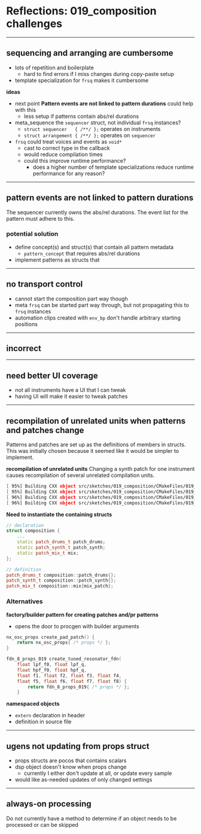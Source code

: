 # Reflections: 019_composition challenges

--------------------------------
## sequencing and arranging are cumbersome
- lots of repetition and boilerplate
    - hard to find errors if I miss changes during copy-paste setup
- template specialization for `frsq` makes it cumbersome

**ideas**
- next point **Pattern events are not linked to pattern durations** could help with this
    - less setup if patterns contain abs/rel durations
- meta_sequence the `sequencer` struct, not individual `frsq` instances?
    - `struct sequencer   { /**/ };` operates on instruments
    - `struct arrangement { /**/ };` operates on `sequencer`
- `frsq` could treat voices and events as `void*`
    - cast to correct type in the callback
    - would reduce compilation times
    - could this improve runtime performance?
        - does a higher number of template specializations reduce runtime performance for any reason?


--------------------------------
## pattern events are not linked to pattern durations
The sequencer currently owns the abs/rel durations. The event list for the pattern must adhere to this.

### potential solution
- define concept(s) and struct(s) that contain all pattern metadata
    - `pattern_concept` that requires abs/rel durations
- implement patterns as structs that


--------------------------------
## no transport control
- cannot start the composition part way though
- meta `frsq` can be started part way through, but not propagating this to `frsq` instances
- automation clips created with `env_bp` don't handle arbitrary starting positions

--------------------------------
## incorrect 

--------------------------------
## need better UI coverage
- not all instruments have a UI that I can tweak
- having UI will make it easier to tweak patches

--------------------------------
## recompilation of unrelated units when patterns and patches change
Patterns and patches are set up as the definitions of members in structs.
This was initially chosen because it seemed like it would be simpler to implement.

**recompilation of unrelated units**
Changing a synth patch for one instrument causes recompilation of several unrelated compilation units.

```sh
[ 95%] Building CXX object src/sketches/019_composition/CMakeFiles/019_composition.dir/composition/composition.cpp.o
[ 95%] Building CXX object src/sketches/019_composition/CMakeFiles/019_composition.dir/main.cpp.o
[ 96%] Building CXX object src/sketches/019_composition/CMakeFiles/019_composition.dir/sequence/sequencers.cpp.o
[ 96%] Building CXX object src/sketches/019_composition/CMakeFiles/019_composition.dir/views/views.cpp.o
```

**Need to instantiate the containing structs**
```c++
// declaration
struct composition {
    ...
    static patch_drums_t patch_drums;
    static patch_synth_t patch_synth;
    static patch_mix_t mix;
};

// definition
patch_drums_t composition::patch_drums{};
patch_synth_t composition::patch_synth{};
patch_mix_t composition::mix{mix_patch};
```

### Alternatives
**factory/builder pattern for creating patches and/pr patterns**
- opens the door to procgen with builder arguments
```c++
nx_osc_props create_pad_patch() {
    return nx_osc_props{ /* props */ };
}

fdn_8_props_019 create_tuned_resonator_fdn(
    float lpf_f0, float lpf_q,
    float hpf_f0, float hpf_q,
    float f1, float f2, float f3, float f4,
    float f5, float f6, float f7, float f8) {
        return fdn_8_props_019{ /* props */ };
    }
```

**namespaced objects**
- `extern` declaration in header
- definition in source file

--------------------------------
## ugens not updating from props struct
- props structs are pocos that contains scalars
- dsp object doesn't know when props change
    - currently I either don't update at all, or update every sample
- would like as-needed updates of only changed settings

--------------------------------
## always-on processing
Do not currently have a method to determine if an object needs to be processed or can be skipped




